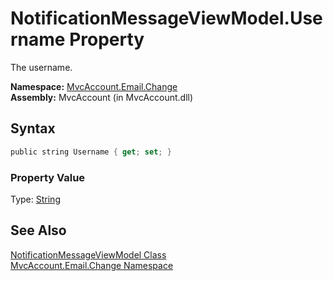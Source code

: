 NotificationMessageViewModel.Username Property
==============================================
The username.

**Namespace:** [MvcAccount.Email.Change][1]  
**Assembly:** MvcAccount (in MvcAccount.dll)

Syntax
------

```csharp
public string Username { get; set; }
```

### Property Value
Type: [String][2]

See Also
--------
[NotificationMessageViewModel Class][3]  
[MvcAccount.Email.Change Namespace][1]  

[1]: ../README.md
[2]: http://msdn.microsoft.com/en-us/library/s1wwdcbf
[3]: README.md